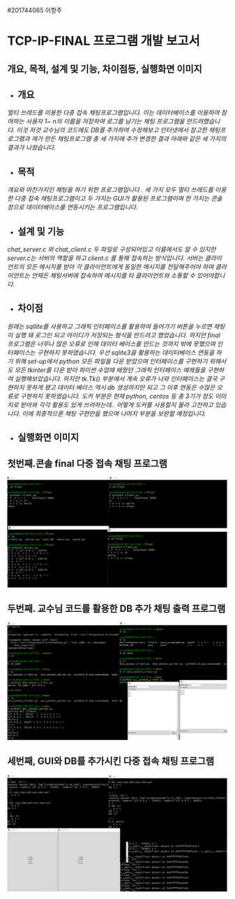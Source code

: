 #201744065 이항주
# TCP-IP-FINAL 프로그램 개발 보고서
## 개요, 목적, 설계 및 기능, 차이점등, 실행화면 이미지
- ## 개요
*멀티 쓰레드를 이용한 다중 접속 채팅프로그램입니다. 이는 데이터베이스를 이용하여 참여하는 사용자 1~ n의 이름을 저장하여 로그를 남기는 채팅 프로그램을 만드려했습니다. 이것 저것 교수님의 코드에도 DB를 추가하여 수정해보고 인터넷에서 참고한 채팅프로그램과 제가 만든 채팅프로그램 총 세 가지에 추가 변경한 결과 아래와 같은 세 가지의 결과가 나왔습니다.*
- ## 목적
*개요와 마찬가지인 채팅을 하기 위한 프로그램입니다 . 세 가지 모두 멀티 쓰레드를 이용한 다중 접속 채팅프로그램이고 두 가지는 GUI가 활용된 프로그램이며 한 가지는 콘솔창으로 데이터베이스를 연동시키는 프로그램입니다.*
- ## 설계 및 기능
*chat_server.c 와 chat_client.c 두 파일로 구성되어있고 이름에서도 알 수 있지만 
server.c는 서버의 역할을 하고 client.c 를 통해 접속하는 방식입니다. 서버는 클라이언트의 모든 메시지를 받아 각 클라이언트에게 동일한 메시지를 전달해주어야 하며 클라이언트는 언제든 채팅서버에 접속하여 메시지를 타 클라이언트와 소통할 수 있어야합니다.*
- ## 차이점
*원래는 sqllite를 사용하고 그래픽 인터페이스를 활용하여 들어가기 버튼을 누르면 채팅이 실행 돼 로그인 되고 아이디가 저장되는 형식을 만드려고 했었습니다. 하지만 final 프로그램은 너무나 많은 오류로 인해 데이터 베이스를 만드는 것까지 밖에 못했으며 인터페이스는 구현하지 못하였습니다.
우선 sqlite3을 활용하는 데이터베이스 연동을 하기 위해 set-up에서 python 모든 파일을 다운 받았으며 인터페이스를 구현하기 위해서도 모든  tkinter를 다운 받아 파이썬 수업때 배웠던 그래픽 인터페이스 예제들을 구현하여 실행해보았습니다. 하지만 tk.Tk() 부분에서 계속 오류가 나와 인터페이스는 결국 구현하지 못하게 됐고 데이터 베이스 역시 db 생성까지만 되고 그 이후 연동은 수많은 오류로 구현하지 못하였습니다. 도커 부분은 현재 python, centos 등 총 3기가 정도 이미지로 받아와 각각 활용도 있게 쓰려하는데.. 어떻게 도커를 사용할지 몰라 고전하고 있습니다. 이에 최종적으론 채팅 구현만을 했으며 나머지 부분을 보완할 예정입니다.*
- ## 실행화면 이미지
## 첫번째.콘솔 final 다중 접속 채팅 프로그램
<img width="" height="" src="./실행화면.png"></img>

## 두번째. 교수님 코드를 활용한 DB 추가 채팅 출력 프로그램
<img width="" height="" src="./실행화면2.png"></img>

## 세번째, GUI와 DB를 추가시킨 다중 접속 채팅 프로그램
<img width="" height="" src="./실행화면3.png"></img>
